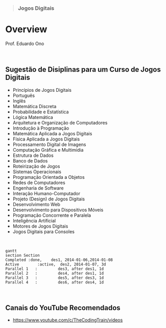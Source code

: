 > ### Jogos Digitais

# Overview

Prof. Eduardo Ono

<br>

## Sugestão de Disiplinas para um Curso de Jogos Digitais

* Princípios de Jogos Digitais
* Português
* Inglês
* Matemática Discreta
* Probabilidade e Estatística
* Lógica Matemática
* Arquitetura e Organização de Computadores
* Introdução à Programação
* Matemática Aplicada a Jogos Digitais
* Física Aplicada a Jogos Digitais
* Processamento Digital de Imagens
* Computação Gráfica e Multimidia
* Estrutura de Dados
* Banco de Dados
* Roteirização de Jogos
* Sistemas Operacionais
* Programação Orientada a Objetos
* Redes de Computadores
* Engenharia de Software
* Interação Humano-Computador
* Projeto (Design) de Jogos Digitais
* Desenvolvimento Web
* Desenvolvimento para Dispositivos Móveis
* Programação Concorrente e Paralela
* Inteligência Artificial
* Motores de Jogos Digitais
* Jogos Digitais para Consoles

<br>

```mermaid
gantt
section Section
Completed :done,    des1, 2014-01-06,2014-01-08
Active        :active,  des2, 2014-01-07, 3d
Parallel 1   :         des3, after des1, 1d
Parallel 2   :         des4, after des1, 1d
Parallel 3   :         des5, after des3, 1d
Parallel 4   :         des6, after des4, 1d
```
<br>

## Canais do YouTube Recomendados

* https://www.youtube.com/c/TheCodingTrain/videos

<br>
